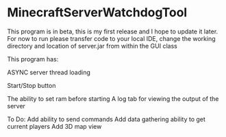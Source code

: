 # MinecraftServerWatchdogTool
This program is in beta, this is my first release and I hope to update it later.
For now to run please transfer code to your local IDE, change the working directory and location of server.jar from within the GUI class

This program has:
	<p>ASYNC server thread loading
	<p>Start/Stop button
	<p>The ability to set ram before starting
	A log tab for viewing the output of the server
	
To Do:
	Add ability to send commands
	Add data gathering ability to get current players
	Add 3D map view
	
